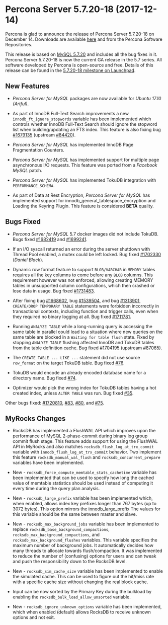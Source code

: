 # Percona Server 5.7.20-18 (2017-12-14)

Percona is glad to announce the release of Percona Server 5.7.20-18
on December 14.
Downloads are available [here](http://www.percona.com/downloads/Percona-Server-5.7/Percona-Server-5.7.20-18/)
and from the Percona Software Repositories.

This release is based on [MySQL 5.7.20](http://dev.mysql.com/doc/relnotes/mysql/5.7/en/news-5-7-20.html)
and includes all the bug fixes in it.
Percona Server 5.7.20-18 is now the current GA release in the 5.7 series.
All software developed by Percona is open-source and free.
Details of this release can be found in the [5.7.20-18 milestone on Launchpad](https://launchpad.net/percona-server/+milestone/5.7.20-18).

## New Features


* *Percona Server for MySQL* packages are now available for *Ubuntu 17.10 (Artful)*.


* As part of InnoDB Full-Text Search improvements a new `innodb_ft_ignore_stopwords` variable has been implemented which
controls whether InnoDB Full-Text Search should ignore the stopword list
when building/updating an FTS index. This feature is also fixing bug
[#1679135](https://bugs.launchpad.net/percona-server/+bug/1679135) (upstream [#84420](http://bugs.mysql.com/bug.php?id=84420)).


* *Percona Server for MySQL* has implemented InnoDB Page Fragmentation Counters.


* *Percona Server for MySQL* has implemented support for multiple page asynchronous I/O requests.
This feature was ported from a *Facebook MySQL* patch.


* *Percona Server for MySQL* has implemented TokuDB integration with `PERFORMANCE_SCHEMA`.


* As part of Data at Rest Encryption, *Percona Server for MySQL* has implemented
support for innodb_general_tablespace_encryption and
Loading the Keyring Plugin. This feature is considered **BETA** quality.

## Bugs Fixed


* *Percona Server for MySQL* 5.7 docker images did not include TokuDB. Bugs fixed
[#1682419](https://bugs.launchpad.net/percona-server/+bug/1682419) and [#1699241](https://bugs.launchpad.net/percona-server/+bug/1699241).


* If an I/O syscall returned an error during the server shutdown with
Thread Pool enabled, a mutex could be left locked. Bug fixed
[#1702330](https://bugs.launchpad.net/percona-server/+bug/1702330) (*Daniel Black*).


* Dynamic row format feature to support `BLOB/VARCHAR` in `MEMORY` tables
requires all the key columns to come before any `BLOB` columns. This
requirement however was not enforced, allowing creating MEMORY tables in
unsupported column configurations, which then crashed or lose data in usage.
Bug fixed [#1731483](https://bugs.launchpad.net/percona-server/+bug/1731483).


* After fixing bug [#1668602](https://bugs.launchpad.net/percona-server/+bug/1668602), bug [#1539504](https://bugs.launchpad.net/percona-server/+bug/1539504), and bug [#1313901](https://bugs.launchpad.net/percona-server/+bug/1313901),
`CREATE/DROP TEMPORARY TABLE` statements were forbidden incorrectly in
transactional contexts, including function and trigger calls, even when
they required no binary logging at all. Bug fixed [#1711781](https://bugs.launchpad.net/percona-server/+bug/1711781).


* Running `ANALYZE TABLE` while a long-running query is accessing the same
table in parallel could lead to a situation where new queries on the same
table are blocked in a `Waiting for table flush` state.
Fixed by stopping `ANALYZE TABLE` flushing affected InnoDB and TokuDB
tables from the table definition cache. Bug fixed [#1704195](https://bugs.launchpad.net/percona-server/+bug/1704195)
(upstream [#87065](http://bugs.mysql.com/bug.php?id=87065)).


* The `CREATE TABLE ... LIKE ...` statement did not use source `row_format` on the target
TokuDB table. Bug fixed [#76](https://jira.percona.com/browse/TDB-76).

* TokuDB would encode an already encoded database name for a directory name.
Bug fixed [#74](https://jira.percona.com/browse/TDB-74).

* Optimizer would pick the wrong index for TokuDB tables having a hot created
index, unless `ALTER TABLE` was run. Bug fixed [#35](https://jira.percona.com/browse/TDB-35).

Other bugs fixed: [#1720810](https://bugs.launchpad.net/percona-server/+bug/1720810), [#83](https://jira.percona.com/browse/TDB-83), [#80](https://jira.percona.com/browse/TDB-80), and [#75](https://jira.percona.com/browse/TDB-75).

## MyRocks Changes

* RocksDB has implemented a FlushWAL API which improves upon the performance of
MySQL 2-phase-commit during binary log group commit flush stage. This
feature adds support for using the FlushWAL API in MyRocks and also matches
`rocksdb_flush_log_at_trx_commit` variable with `innodb_flush_log_at_trx_commit` behavior. Two implement this
feature `rocksdb_manual_wal_flush` and `rocksdb_concurrent_prepare` variables have been implemented.

* New - `rocksdb_force_compute_memtable_stats_cachetime` variable has
been implemented that can be used to specify how long the cached value of
memtable statistics should be used instead of computing it every time during
the query plan analysis.

* New - `rocksdb_large_prefix` variable has been implemented which,
when enabled, allows index key prefixes longer than 767 bytes (up to 3072
bytes). This option mirrors the [innodb_large_prefix](https://dev.mysql.com/doc/refman/5.7/en/innodb-parameters.html#sysvar_innodb_large_prefix)
The values for this variable should be the same between master and slave.

* New - `rocksdb_max_background_jobs` variable has been implemented
to replace `rocksdb_base_background_compactions`, `rocksdb_max_background_compactions`, and `rocksdb_max_background_flushes`
variables. This variable specifies
the maximum number of background jobs. It automatically decides
how many threads to allocate towards flush/compaction. It was implemented to
reduce the number of (confusing) options for users and can tweak and push the
responsibility down to the RocksDB level.

* New - `rocksdb_sim_cache_size` variable has been implemented to
enable the simulated cache. This can be used to figure out the hit/miss rate
with a specific cache size without changing the real block cache.

* Input can be now sorted by the Primary Key during the bulkload by enabling
the `rocksdb_bulk_load_allow_unsorted` variable.

* New - `rocksdb_ignore_unknown_options` variable has been implemented,
which when enabled (default) allows RocksDB to receive unknown options and
not exit.
